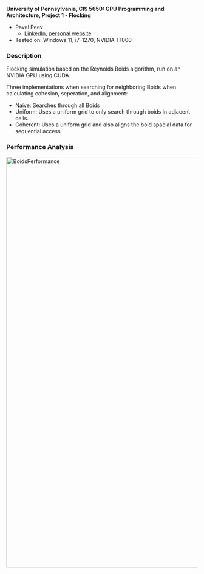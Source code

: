 **University of Pennsylvania, CIS 5650: GPU Programming and Architecture,
Project 1 - Flocking**

* Pavel Peev
  * [LinkedIn](https://www.linkedin.com/in/pavel-peev-5568561b9/), [personal website](www.cartaphil.com)
* Tested on: Windows 11, i7-1270, NVIDIA T1000

### Description

Flocking simulation based on the Reynolds Boids algorithm, run on an NVIDIA GPU using CUDA. 

Three implementations when searching for neighboring Boids when calculating cohesion, seperation, and alignment:

* Naive: Searches through all Boids
* Uniform: Uses a uniform grid to only search through boids in adjacent cells.
* Coherent: Uses a uniform grid and also aligns the boid spacial data for sequential access


### Performance Analysis

<img width="1920" height="1080" alt="BoidsPerformance" src="https://github.com/user-attachments/assets/16bc8ded-4f98-4dd6-997b-66aed1912da2" />



